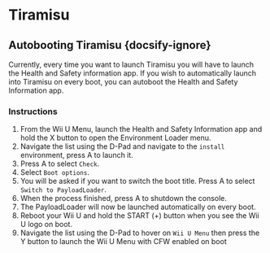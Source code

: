 # Tiramisu

## Autobooting Tiramisu {docsify-ignore}

Currently, every time you want to launch Tiramisu you will have to launch the Health and Safety information app. If you wish to automatically launch into Tiramisu on every boot, you can autoboot the Health and Safety Information app.

### Instructions

1. From the Wii U Menu, launch the Health and Safety Information app and hold the X button  to open the Environment Loader menu.
1. Navigate the list using the D-Pad and navigate to the `install` environment, press A to launch it.
1. Press A to select `Check`.
1. Select `Boot options`.
1. You will be asked if you want to switch the boot title. Press A to select `Switch to PayloadLoader`.
1. When the process finished, press A to shutdown the console.
1. The PayloadLoader will now be launched automatically on every boot.
1. Reboot your Wii U and hold the START (+) button when you see the Wii U logo on boot.
1. Navigate the list using the D-Pad to hover on `Wii U Menu` then press the Y button to launch the Wii U Menu with CFW enabled on boot
